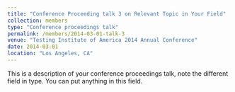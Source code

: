 ```yaml
---
title: "Conference Proceeding talk 3 on Relevant Topic in Your Field"
collection: members
type: "Conference proceedings talk"
permalink: /members/2014-03-01-talk-3
venue: "Testing Institute of America 2014 Annual Conference"
date: 2014-03-01
location: "Los Angeles, CA"
---
```


This is a description of your conference proceedings talk, note the different field in type. You can put anything in this field.
